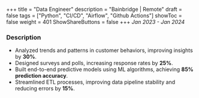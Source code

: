 +++
title = "Data Engineer"
description = "Bainbridge | Remote"
draft = false
tags = ["Python", "CI/CD", "Airflow", "Github Actions"]
showToc = false
weight = 401
ShowShareButtons = false
+++
_Jan 2023 - Jan 2024_
### Description

- Analyzed trends and patterns in customer behaviors, improving insights by **30%**.  
- Designed surveys and polls, increasing response rates by **25%**.  
- Built end-to-end predictive models using ML algorithms, achieving **85% prediction accuracy**.  
- Streamlined ETL processes, improving data pipeline stability and reducing errors by **15%**.